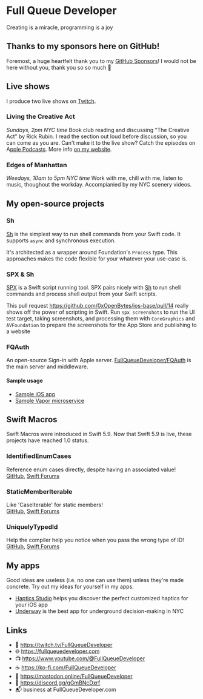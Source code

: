 # Full Queue Developer

Creating is a miracle, programming is a joy

## Thanks to my sponsors here on GitHub!
Foremost, a huge heartfelt thank you to my [GitHub Sponsors](https://github.com/sponsors/FullQueueDeveloper)! I would not be here without you, thank you so so much 💜

## Live shows

I produce two live shows on [Twitch](https://twitch.tv/FullQueueDeveloper).

### Living the Creative Act
*Sundays, 2pm NYC time*
Book club reading and discussing "The Creative Act" by Rick Rubin. I read the section out loud before discussion, so you can come as you are. Can't make it to the live show? Catch the episodes on A[pple Podcasts](https://podcasts.apple.com/us/podcast/living-the-creative-act/id1710679124). More info [on my website](https://FullQueueDeveloper.com/living-the-creative-adt).


### Edges of Manhattan
*Weedays, 10am to 5pm NYC time*
Work with me, chill with me, listen to music, thoughout the workday. Accompianied by my NYC scenery videos.

## My open-source projects 

### Sh

[Sh](https://github.com/FullQueueDeveloper/Sh) is the simplest way to run shell commands from your Swift code. It supports `async` and synchronous execution. 

It's architected as a wrapper around Foundation's `Process` type. This approaches makes the code flexible for your whatever your use-case is.

### SPX & Sh

[SPX](https://github.com/FullQueueDeveloper/SPX) is a Swift script running tool. SPX pairs nicely with [Sh](https://github.com/FullQueueDeveloper/Sh) to run shell commands and process shell output from your Swift scripts.

This pull request https://github.com/0xOpenBytes/ios-base/pull/14 really shows off the power of scripting in Swift. Run `spx screenshots` to run the UI test target, taking screenshots, and processing them with `CoreGraphics` and `AVFoundation` to prepare the screenshots for the App Store and publishing to a website



### FQAuth

An open-source Sign-in with Apple server. [FullQueueDeveloper/FQAuth](https://github.com/FullQueueDeveloper/FQAuth) is the main server and middleware. 

#### Sample usage

- [Sample iOS app](https://github.com/FullQueueDeveloper/FQAuth-Sample-iOS) 
- [Sample Vapor microservice](https://github.com/FullQueueDeveloper/FQAuth-Sample-Microservice)

## Swift Macros

Swift Macros were introduced in Swift 5.9. Now that Swift 5.9 is live, these projects have reached 1.0 status.

### IdentifiedEnumCases
Reference enum cases directly, despite having an associated value! <br />
[GitHub](https://github.com/FullQueueDeveloper/IdentifiedEnumCases.git), [Swift Forums](https://forums.swift.org/t/introducing-identifiedenumcases-swift-macro/65443)

### StaticMemberIterable
Like 'CaseIterable' for static members! <br />
[GitHub](https://github.com/FullQueueDeveloper/StaticMemberIterable.git), [Swift Forums](https://forums.swift.org/t/introducing-staticmemberiterable-swift-macro/65454)

### UniquelyTypedId
Help the compiler help you notice when you pass the wrong type of ID! <br />
[GitHub](https://github.com/FullQueueDeveloper/UniquelyTypedId), [Swift Forums](https://forums.swift.org/t/introducing-uniquelytypedid-swift-macro/65439)

## My apps

Good ideas are useless (i.e. no one can use them) unless they're made concrete. Try out my ideas for yourself in my apps.

- [Haptics Studio](https://apps.apple.com/app/id1624792731) helps you discover the perfect customized haptics for your iOS app
- [Underway](https://underway.nyc/download) is the best app for underground decision-making in NYC




## Links
- 🔭 https://twitch.tv/FullQueueDeveloper
- 🌐 https://fullqueuedeveloper.com
- 📺 https://www.youtube.com/@FullQueueDeveloper
- ☕️ https://ko-fi.com/FullQueueDeveloper
- 🐘 https://mastodon.online/FullQueueDeveloper
- 💬 https://discord.gg/gGmBNcDxrf
- 📬 business at FullQueueDeveloper.com

